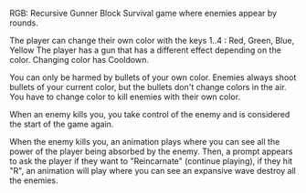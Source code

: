 RGB: Recursive Gunner Block
Survival game where enemies appear by rounds.

The player can change their own color with the keys 1..4 : Red, Green, Blue, Yellow
The player has a gun that has a different effect depending on the color.
Changing color has Cooldown.

You can only be harmed by bullets of your own color. Enemies always shoot bullets of your current color, but the bullets don't change colors in the air.
You have to change color to kill enemies with their own color.

When an enemy kills you, you take control of the enemy and is considered the start of the game again.

When the enemy kills you, an animation plays where you can see all the power of the player being absorbed by the enemy.
Then, a prompt appears to ask the player if they want to "Reincarnate" (continue playing), if they hit "R", an animation will play where you can see an expansive wave destroy all the enemies.